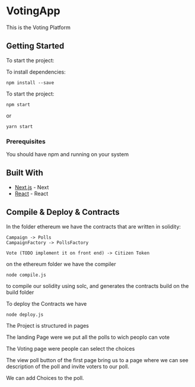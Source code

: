 



# VotingApp

This is the Voting Platform 

## Getting Started

To start the project:

To install dependencies:
```
npm install --save
```

To start the project:
```
npm start
```
or
```
yarn start
```

### Prerequisites

You should have npm and running on your system

## Built With

* [Next.js](https://github.com/zeit/next.js/) - Next
* [React](https://reactjs.org) - React 



## Compile & Deploy & Contracts

In the folder ethereum we have the contracts that are written in solidity:
```
Campaign -> Polls
CampaignFactory -> PollsFactory

Vote (TODO implement it on front end) -> Citizen Token
```

on the ethereum folder we have the compiler
```
node compile.js
```
to compile our solidity using solc, and generates the contracts build on the build folder

To deploy the Contracts we have
```
node deploy.js
```
The Project is structured in pages

The landing Page were we put all the polls to wich peoplo can vote

The Voting page were people can select the choices

The view poll button of the first page bring us to a page where we can see description of the poll and invite voters to our
poll.

We can add Choices to the poll.












